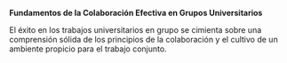 <a name="_47vxj2ua497k"></a>**Fundamentos de la Colaboración Efectiva en Grupos Universitarios**

El éxito en los trabajos universitarios en grupo se cimienta sobre una comprensión sólida de los principios de la colaboración y el cultivo de un ambiente propicio para el trabajo conjunto.